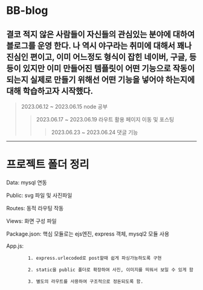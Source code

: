 # BB-blog

결코 적지 않은 사람들이 자신들의 관심있는 분야에 대하여 블로그를 운영 한다.
나 역시 야구라는 취미에 대해서 꽤나 진심인 편이고, 이미 어느정도 형식이 잡힌 네이버, 구글, 등등이 있지만 
이미 만들어진 템플릿이 어떤 기능으로 작동이 되는지 실제로 만들기 위해선 어떤 기능을 넣어야 하는지에 대해 학습하고자 시작했다.
---

> 2023.06.12 ~ 2023.06.15 node 공부
>  > 2023.06.17 ~ 2023.06.19 라우트 활용 페이지 이동 및 포스팅
>    >  > 2023.06.23 ~ 2023.06.24 댓글 기능


---

# 프로젝트 폴더 정리

Data: mysql 연동

Public: svg 파일 및 사진파일

Routes: 동적 라우팅 작동

Views: 화면 구성 파일

Package.json: 핵심 모듈로는 ejs엔진, express 객체, mysql2 모듈 사용

App.js: 

            1. express.urlecoded로 post할때 쉽게 파싱가능하도록 구현

            2. static을 public 폴더로 확장하여 사진, 이미지를 띄워서 보일 수 있게 함

            3. 별도의 라우트를 사용하여 구조적으로 정돈되도록 함.
